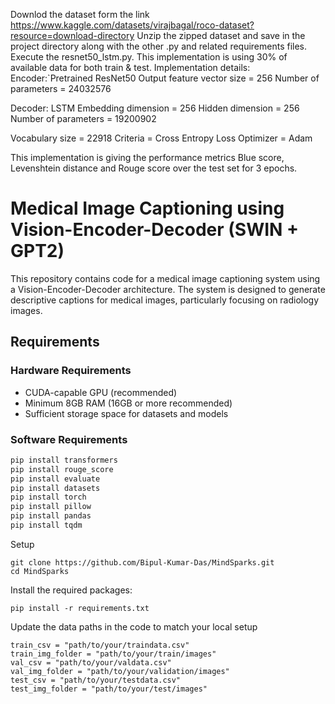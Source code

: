 Downlod the dataset form the link https://www.kaggle.com/datasets/virajbagal/roco-dataset?resource=download-directory
Unzip the zipped dataset and save in the project directory along with the other .py and related requirements files.
Execute the resnet50_lstm.py. This implementation is using 30% of available data for both train & test. Implementation details:
Encoder:`Pretrained ResNet50
	   Output feature vector size = 256
	   Number of parameters = 24032576

Decoder: LSTM
	    Embedding dimension = 256
	    Hidden dimension = 256
	    Number of parameters = 19200902

Vocabulary size = 22918
Criteria = Cross Entropy Loss
Optimizer = Adam

This implementation is giving the performance metrics Blue score, Levenshtein distance and Rouge score over the test set for 3 epochs.


# Medical Image Captioning using Vision-Encoder-Decoder (SWIN + GPT2)

This repository contains code for a medical image captioning system using a Vision-Encoder-Decoder architecture. The system is designed to generate descriptive captions for medical images, particularly focusing on radiology images.

## Requirements

### Hardware Requirements
- CUDA-capable GPU (recommended)
- Minimum 8GB RAM (16GB or more recommended)
- Sufficient storage space for datasets and models

### Software Requirements
```python
pip install transformers
pip install rouge_score
pip install evaluate
pip install datasets
pip install torch
pip install pillow
pip install pandas
pip install tqdm
```

 Setup

```
git clone https://github.com/Bipul-Kumar-Das/MindSparks.git
cd MindSparks
```

Install the required packages:
```
pip install -r requirements.txt
```

Update the data paths in the code to match your local setup
```
train_csv = "path/to/your/traindata.csv"
train_img_folder = "path/to/your/train/images"
val_csv = "path/to/your/valdata.csv"
val_img_folder = "path/to/your/validation/images"
test_csv = "path/to/your/testdata.csv"
test_img_folder = "path/to/your/test/images"
```
